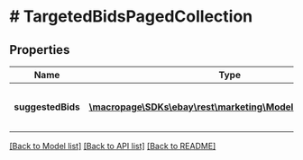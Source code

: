 # # TargetedBidsPagedCollection

## Properties

Name | Type | Description | Notes
------------ | ------------- | ------------- | -------------
**suggestedBids** | [**\macropage\SDKs\ebay\rest\marketing\Model\SuggestedBids[]**](SuggestedBids.md) | A list of bids in the paginated collection. | [optional]

[[Back to Model list]](../../README.md#models) [[Back to API list]](../../README.md#endpoints) [[Back to README]](../../README.md)
